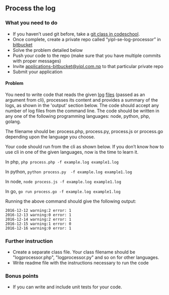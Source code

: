 ## Process the log

### What you need to do

* If you haven’t used git before, take a [git class in codeschool](https://www.codeschool.com/courses/try-git).
* Once complete, create a private repo called “yipl-se-log-processor” in [bitbucket](https://bitbucket.org)
* Solve the problem detailed below
* Push your code to the repo (make sure that you have multiple commits with proper messages) 
* Invite applications-bitbucket@yipl.com.np to that particular private repo
* Submit your application

#### Problem

You need to write code that reads the given [log](example.log) [files](example1.log) (passed as an argument from cli), processes its content and provides a summary of the logs, as shown in the 'output' section below. The code should accept any number of log files from the command line. The code should be written in any one of the following programming languages: node, python, php, golang. 

The filename should be: process.php, process.py, process.js or process.go depending upon the language you choose.

Your code should run from the cli as shown below. If you don’t know how to use cli in one of the given languages, now is the time to learn it. 

In php, 
`php process.php -f example.log example1.log`

In python, 
`python process.py  -f example.log example1.log`

In node,
`node process.js -f example.log example1.log`

In go,
`go run process.go -f example.log example1.log`

Running the above command should give the following output:
```
2016-12-12 warning:2 error: 1
2016-12-13 warning:0 error: 1
2016-12-14 warning:2 error: 1
2016-12-15 warning:1 error: 0
2016-12-16 warning:0 error: 1
```

### Further instruction

* Create a separate class file. Your class filename should be "logprocessor.php", "logprocessor.py" and so on for other languages. 
* Write readme file with the instructions necessary to run the code


### Bonus points

* If you can write and include unit tests for your code. 
